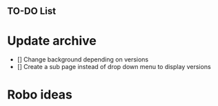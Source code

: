 ## TO-DO List

# Update archive
- [] Change background depending on versions
- [] Create a sub page instead of drop down menu to display versions

# Robo ideas